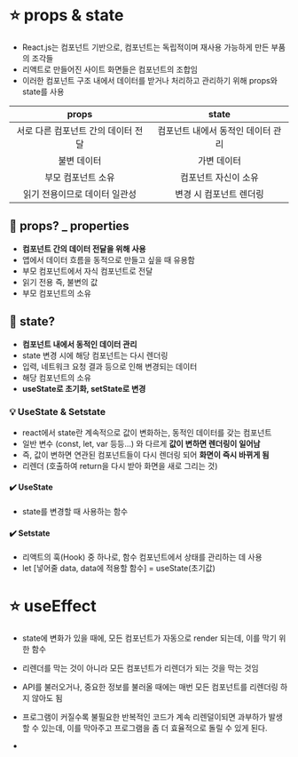 # ⭐️ props & state
- React.js는 컴포넌트 기반으로, 컴포넌트는 독립적이며 재사용 가능하게 만든 부품의 조각들
- 리액트로 만들어진 사이트 화면들은 컴포넌트의 조합임
- 이러한 컴포넌트 구조 내에서 데이터를 받거나 처리하고 관리하기 위해 props와 state를 사용

|props|state|
|:---:|:---:|
|서로 다른 컴포넌트 간의 데이터 전달|컴포넌트 내에서 동적인 데이터 관리|
|불변 데이터|가변 데이터|
|부모 컴포넌트 소유|컴포넌트 자신이 소유|
|읽기 전용이므로 데이터 일관성|변경 시 컴포넌트 렌더링|


## 💬 props? _ properties
- **컴포넌트 간의 데이터 전달을 위해 사용**
- 앱에서 데이터 흐름을 동적으로 만들고 싶을 때 유용함
- 부모 컴포넌트에서 자식 컴포넌트로 전달
- 읽기 전용 즉, 불변의 값
- 부모 컴포넌트의 소유


## 💬 state?
- **컴포넌트 내에서 동적인 데이터 관리**
- state 변경 시에 해당 컴포넌트는 다시 렌더링
- 입력, 네트워크 요청 결과 등으로 인해 변경되는 데이터
- 해당 컴포넌트의 소유
- **useState로 초기화, setState로 변경**

### 💡 UseState & Setstate
- react에서 state란 계속적으로 값이 변화하는, 동적인 데이터를 갖는 컴포넌트
- 일반 변수 (const, let, var 등등...) 와 다르게 **값이 변하면 렌더링이 일어남**
- 즉, 값이 변하면 연관된 컴포넌트들이 다시 렌더링 되어 **화면이 즉시 바뀌게 됨**
- 리렌더 (호출하여 return을 다시 받아 화면을 새로 그리는 것)

#### ✔️ UseState
- state를 변경할 때 사용하는 함수

#### ✔️ Setstate
- 리액트의 훅(Hook) 중 하나로, 함수 컴포넌트에서 상태를 관리하는 데 사용
- let [넣어줄 data, data에 적용할 함수] = useState(초기값)

# ⭐️ useEffect
- state에 변화가 있을 때에, 모든 컴포넌트가 자동으로 render 되는데, 이를 막기 위한 함수
- 리렌더를 막는 것이 아니라 모든 컴포넌트가 리렌더가 되는 것을 막는 것임
- API를 불러오거나, 중요한 정보를 불러올 때에는 매번 모든 컴포넌트를 리렌더링 하지 않아도 됨
- 프로그램이 커질수록 불필요한 반복적인 코드가 계속 리렌덜이되면 과부하가 발생할 수 있는데, 이를 막아주고 프로그램을 좀 더 효율적으로 돌릴 수 있게 된다.

- 

